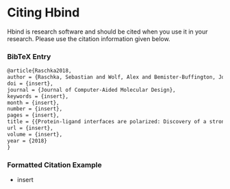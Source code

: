 # Citing Hbind

Hbind is research software and should be cited when you use it in your research. Please use the citation information given below.

### BibTeX Entry

```tex
@article{Raschka2018,
author = {Raschka, Sebastian and Wolf, Alex and Bemister-Buffington, Joseph and Kuhn, Leslie A.},
doi = {insert},
journal = {Journal of Computer-Aided Molecular Design},
keywords = {insert},
month = {insert},
number = {insert},
pages = {insert},
title = {{Protein-ligand interfaces are polarized: Discovery of a strong trend for intermolecular hydrogen bonds to favor donors on the protein side with implications for predicting and designing ligand complexes}},
url = {insert},
volume = {insert},
year = {2018}
}
```




### Formatted Citation Example

- insert
